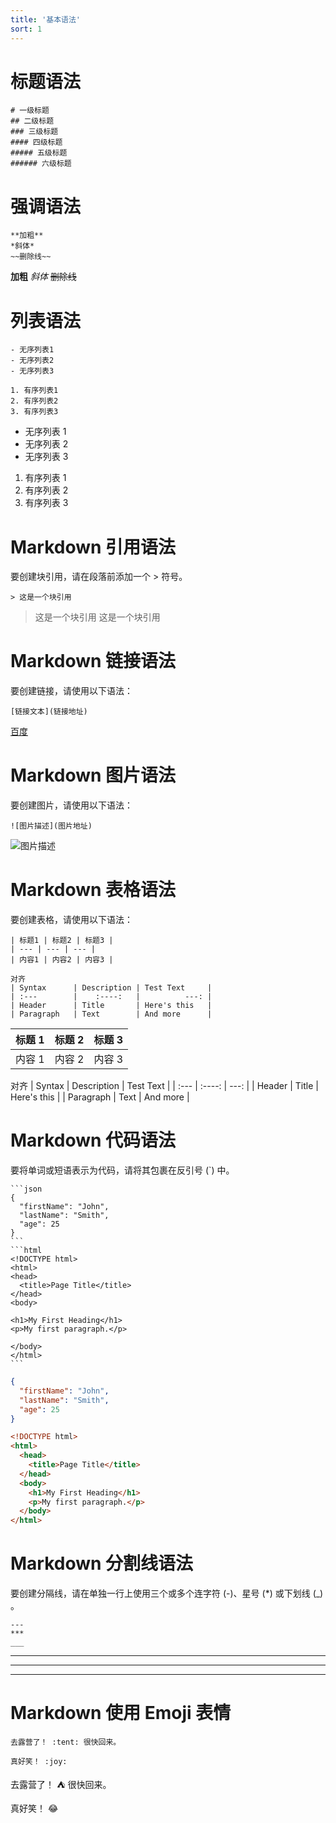 ```yaml
---
title: '基本语法'
sort: 1
---
```


# 标题语法

```
# 一级标题
## 二级标题
### 三级标题
#### 四级标题
##### 五级标题
###### 六级标题
```

# 强调语法

```
**加粗**
*斜体*
~~删除线~~
```

**加粗**
_斜体_
~~删除线~~

# 列表语法

```
- 无序列表1
- 无序列表2
- 无序列表3

1. 有序列表1
2. 有序列表2
3. 有序列表3

```

- 无序列表 1
- 无序列表 2
- 无序列表 3

1. 有序列表 1
2. 有序列表 2
3. 有序列表 3

# Markdown 引用语法

要创建块引用，请在段落前添加一个 > 符号。

```
> 这是一个块引用
```

> 这是一个块引用
> 这是一个块引用

# Markdown 链接语法

要创建链接，请使用以下语法：

```
[链接文本](链接地址)
```

[百度](https://www.baidu.com)

# Markdown 图片语法

要创建图片，请使用以下语法：

```
![图片描述](图片地址)
```

![图片描述](https://www.baidu.com/img/flexible/logo/pc/result.png)

# Markdown 表格语法

要创建表格，请使用以下语法：

```
| 标题1 | 标题2 | 标题3 |
| --- | --- | --- |
| 内容1 | 内容2 | 内容3 |

对齐
| Syntax      | Description | Test Text     |
| :---        |    :----:   |          ---: |
| Header      | Title       | Here's this   |
| Paragraph   | Text        | And more      |
```

| 标题 1 | 标题 2 | 标题 3 |
| ------ | ------ | ------ |
| 内容 1 | 内容 2 | 内容 3 |

对齐
| Syntax | Description | Test Text |
| :--- | :----: | ---: |
| Header | Title | Here's this |
| Paragraph | Text | And more |

# Markdown 代码语法

要将单词或短语表示为代码，请将其包裹在反引号 (`) 中。

````
```json
{
  "firstName": "John",
  "lastName": "Smith",
  "age": 25
}
```
```html
<!DOCTYPE html>
<html>
<head>
  <title>Page Title</title>
</head>
<body>

<h1>My First Heading</h1>
<p>My first paragraph.</p>

</body>
</html>
```
````

```json
{
  "firstName": "John",
  "lastName": "Smith",
  "age": 25
}
```

```html
<!DOCTYPE html>
<html>
  <head>
    <title>Page Title</title>
  </head>
  <body>
    <h1>My First Heading</h1>
    <p>My first paragraph.</p>
  </body>
</html>
```

# Markdown 分割线语法

要创建分隔线，请在单独一行上使用三个或多个连字符 (-)、星号 (\*) 或下划线 (\_) 。

```
---
***
___
```

---

---

---

# Markdown 使用 Emoji 表情

```
去露营了！ :tent: 很快回来。

真好笑！ :joy:
```

去露营了！ :tent: 很快回来。

真好笑！ :joy:
